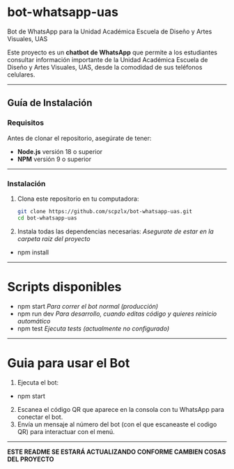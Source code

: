 # bot-whatsapp-uas
Bot de WhatsApp para la Unidad Académica Escuela de Diseño y Artes Visuales, UAS

Este proyecto es un **chatbot de WhatsApp** que permite a los estudiantes consultar información
importante de la Unidad Académica Escuela de Diseño y Artes Visuales, UAS, desde la comodidad 
de sus teléfonos celulares.

---

## Guía de Instalación

### Requisitos

Antes de clonar el repositorio, asegúrate de tener:
- **Node.js** versión 18 o superior
- **NPM** versión 9 o superior

---

### Instalación

1. Clona este repositorio en tu computadora:
   ```bash
   git clone https://github.com/scpzlx/bot-whatsapp-uas.git
   cd bot-whatsapp-uas
2. Instala todas las dependencias necesarias:
*Asegurate de estar en la carpeta raiz del proyecto*
- npm install

---

# Scripts disponibles

- npm start *Para correr el bot normal (producción)*
- npm run dev *Para desarrollo, cuando editas código y quieres reinicio automático*
- npm test *Ejecuta tests (actualmente no configurado)*

---

# Guia para usar el Bot

1. Ejecuta el bot:
- npm start
2. Escanea el código QR que aparece en la consola con tu WhatsApp para conectar el bot.
3. Envía un mensaje al número del bot (con el que escaneaste el codigo QR) para interactuar con el menú.

---

**ESTE README SE ESTARÁ ACTUALIZANDO CONFORME CAMBIEN COSAS DEL PROYECTO**
